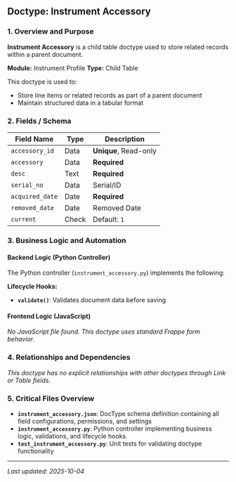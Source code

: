 ## Doctype: Instrument Accessory

### 1. Overview and Purpose

**Instrument Accessory** is a child table doctype used to store related records within a parent document.

**Module:** Instrument Profile
**Type:** Child Table

This doctype is used to:
- Store line items or related records as part of a parent document
- Maintain structured data in a tabular format

### 2. Fields / Schema

| Field Name | Type | Description |
|------------|------|-------------|
| `accessory_id` | Data | **Unique**, Read-only |
| `accessory` | Data | **Required** |
| `desc` | Text | **Required** |
| `serial_no` | Data | Serial/ID |
| `acquired_date` | Date | **Required** |
| `removed_date` | Date | Removed Date |
| `current` | Check | Default: `1` |

### 3. Business Logic and Automation

#### Backend Logic (Python Controller)

The Python controller (`instrument_accessory.py`) implements the following:

**Lifecycle Hooks:**
- **`validate()`**: Validates document data before saving

#### Frontend Logic (JavaScript)

*No JavaScript file found. This doctype uses standard Frappe form behavior.*

### 4. Relationships and Dependencies

*This doctype has no explicit relationships with other doctypes through Link or Table fields.*

### 5. Critical Files Overview

- **`instrument_accessory.json`**: DocType schema definition containing all field configurations, permissions, and settings
- **`instrument_accessory.py`**: Python controller implementing business logic, validations, and lifecycle hooks
- **`test_instrument_accessory.py`**: Unit tests for validating doctype functionality

---

*Last updated: 2025-10-04*
